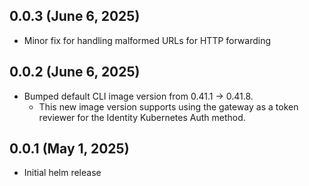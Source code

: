 ## 0.0.3 (June 6, 2025)

* Minor fix for handling malformed URLs for HTTP forwarding

## 0.0.2 (June 6, 2025)

* Bumped default CLI image version from 0.41.1 -> 0.41.8.
   * This new image version supports using the gateway as a token reviewer for the Identity Kubernetes Auth method. 

## 0.0.1 (May 1, 2025)

* Initial helm release